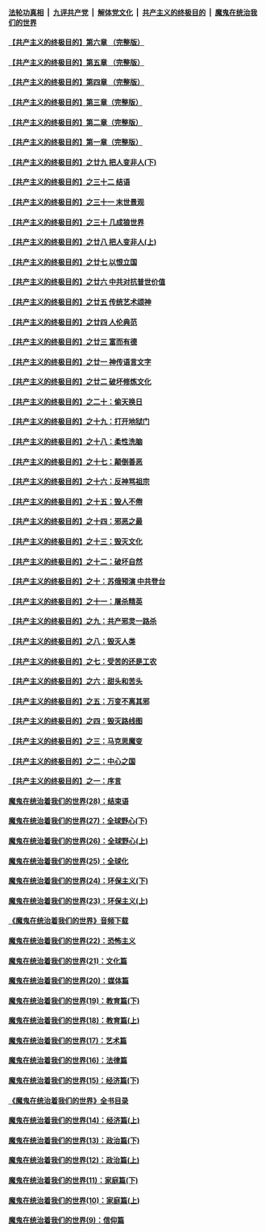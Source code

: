 

####  [法轮功真相](../../../../basic/blob/master/README.md?t=04111730) &nbsp;|&nbsp; [九评共产党](../../../../9ping.md/blob/master/README.md?t=04111730) &nbsp;|&nbsp; [解体党文化](../../../../jtdwh.md/blob/master/README.md?t=04111730)  &nbsp;|&nbsp; [共产主义的终极目的](../../../../gczydzjmd.md/blob/master/README.md?t=04111730) &nbsp;|&nbsp; [魔鬼在统治我们的世界](../../../../mgztzwmdsj.md/blob/master/README.md?t=04111730) 

#### [【共产主义的终极目的】第六章 （完整版）](../pages/nsc422/n11428913.md?t=04111730) 

#### [【共产主义的终极目的】第五章 （完整版）](../pages/nsc422/n11428912.md?t=04111730) 

#### [【共产主义的终极目的】第四章 （完整版）](../pages/nsc422/n11428907.md?t=04111730) 

#### [【共产主义的终极目的】第三章（完整版）](../pages/nsc422/n11428848.md?t=04111730) 

#### [【共产主义的终极目的】第二章（完整版）](../pages/nsc422/n11428831.md?t=04111730) 

#### [【共产主义的终极目的】第一章（完整版）](../pages/nsc422/n11417651.md?t=04111730) 

#### [【共产主义的终极目的】之廿九 把人变非人(下)](../pages/nsc422/n11344140.md?t=04111730) 

#### [【共产主义的终极目的】之三十二 结语](../pages/nsc422/n11360535.md?t=04111730) 

#### [【共产主义的终极目的】之三十一 末世景观](../pages/nsc422/n11351129.md?t=04111730) 

#### [【共产主义的终极目的】之三十 几成狼世界](../pages/nsc422/n11348280.md?t=04111730) 

#### [【共产主义的终极目的】之廿八 把人变非人(上)](../pages/nsc422/n11340492.md?t=04111730) 

#### [【共产主义的终极目的】之廿七 以恨立国](../pages/nsc422/n11336944.md?t=04111730) 

#### [【共产主义的终极目的】之廿六 中共对抗普世价值](../pages/nsc422/n11324785.md?t=04111730) 

#### [【共产主义的终极目的】之廿五 传统艺术颂神](../pages/nsc422/n11296396.md?t=04111730) 

#### [【共产主义的终极目的】之廿四 人伦典范](../pages/nsc422/n11296397.md?t=04111730) 

#### [【共产主义的终极目的】之廿三 富而有德](../pages/nsc422/n11283598.md?t=04111730) 

#### [【共产主义的终极目的】之廿一 神传语言文字](../pages/nsc422/n11263265.md?t=04111730) 

#### [【共产主义的终极目的】之廿二 破坏修炼文化](../pages/nsc422/n11245728.md?t=04111730) 

#### [【共产主义的终极目的】之二十：偷天换日](../pages/nsc422/n11238846.md?t=04111730) 

#### [【共产主义的终极目的】之十九：打开地狱门](../pages/nsc422/n11206376.md?t=04111730) 

#### [【共产主义的终极目的】之十八：柔性洗脑](../pages/nsc422/n11199994.md?t=04111730) 

#### [【共产主义的终极目的】之十七：颠倒善恶](../pages/nsc422/n11179782.md?t=04111730) 

#### [【共产主义的终极目的】之十六：反神骂祖宗](../pages/nsc422/n11166798.md?t=04111730) 

#### [【共产主义的终极目的】之十五：毁人不倦](../pages/nsc422/n11166792.md?t=04111730) 

#### [【共产主义的终极目的】之十四：邪恶之最](../pages/nsc422/n11150249.md?t=04111730) 

#### [【共产主义的终极目的】之十三：毁灭文化](../pages/nsc422/n11135227.md?t=04111730) 

#### [【共产主义的终极目的】之十二：破坏自然](../pages/nsc422/n11135214.md?t=04111730) 

#### [【共产主义的终极目的】之十：苏俄预演 中共登台](../pages/nsc422/n11118424.md?t=04111730) 

#### [【共产主义的终极目的】之十一：屠杀精英](../pages/nsc422/n11118442.md?t=04111730) 

#### [【共产主义的终极目的】之九：共产邪灵一路杀](../pages/nsc422/n11114139.md?t=04111730) 

#### [【共产主义的终极目的】之八：毁灭人类](../pages/nsc422/n11108503.md?t=04111730) 

#### [【共产主义的终极目的】之七：受苦的还是工农](../pages/nsc422/n11101809.md?t=04111730) 

#### [【共产主义的终极目的】之六：甜头和苦头](../pages/nsc422/n11096971.md?t=04111730) 

#### [【共产主义的终极目的】之五：万变不离其邪](../pages/nsc422/n11091285.md?t=04111730) 

#### [【共产主义的终极目的】之四：毁灭路线图](../pages/nsc422/n11086284.md?t=04111730) 

#### [【共产主义的终极目的】之三：马克思魔变](../pages/nsc422/n11061941.md?t=04111730) 

#### [【共产主义的终极目的】之二：中心之国](../pages/nsc422/n11047728.md?t=04111730) 

#### [【共产主义的终极目的】之一：序言](../pages/nsc422/n11086077.md?t=04111730) 

#### [魔鬼在统治着我们的世界(28)：结束语](../pages/nsc422/n10936246.md?t=04111730) 

#### [魔鬼在统治着我们的世界(27)：全球野心(下)](../pages/nsc422/n10928319.md?t=04111730) 

#### [魔鬼在统治着我们的世界(26)：全球野心(上)](../pages/nsc422/n10900318.md?t=04111730) 

#### [魔鬼在统治着我们的世界(25)：全球化](../pages/nsc422/n10788205.md?t=04111730) 

#### [魔鬼在统治着我们的世界(24)：环保主义(下)](../pages/nsc422/n10695307.md?t=04111730) 

#### [魔鬼在统治着我们的世界(23)：环保主义(上)](../pages/nsc422/n10688613.md?t=04111730) 

#### [《魔鬼在统治着我们的世界》音频下载](../pages/nsc422/n10635553.md?t=04111730) 

#### [魔鬼在统治着我们的世界(22)：恐怖主义](../pages/nsc422/n10614727.md?t=04111730) 

#### [魔鬼在统治着我们的世界(21)：文化篇](../pages/nsc422/n10597706.md?t=04111730) 

#### [魔鬼在统治着我们的世界(20)：媒体篇](../pages/nsc422/n10586579.md?t=04111730) 

#### [魔鬼在统治着我们的世界(19)：教育篇(下)](../pages/nsc422/n10564808.md?t=04111730) 

#### [魔鬼在统治着我们的世界(18)：教育篇(上)](../pages/nsc422/n10526970.md?t=04111730) 

#### [魔鬼在统治着我们的世界(17)：艺术篇](../pages/nsc422/n10499093.md?t=04111730) 

#### [魔鬼在统治着我们的世界(16)：法律篇](../pages/nsc422/n10485969.md?t=04111730) 

#### [魔鬼在统治着我们的世界(15)：经济篇(下)](../pages/nsc422/n10469975.md?t=04111730) 

#### [《魔鬼在统治着我们的世界》全书目录](../pages/nsc422/n10464261.md?t=04111730) 

#### [魔鬼在统治着我们的世界(14)：经济篇(上)](../pages/nsc422/n10457370.md?t=04111730) 

#### [魔鬼在统治着我们的世界(13)：政治篇(下)](../pages/nsc422/n10448270.md?t=04111730) 

#### [魔鬼在统治着我们的世界(12)：政治篇(上)](../pages/nsc422/n10444576.md?t=04111730) 

#### [魔鬼在统治着我们的世界(11)：家庭篇(下)](../pages/nsc422/n10440961.md?t=04111730) 

#### [魔鬼在统治着我们的世界(10)：家庭篇(上)](../pages/nsc422/n10435448.md?t=04111730) 

#### [魔鬼在统治着我们的世界(9)：信仰篇](../pages/nsc422/n10432159.md?t=04111730) 

